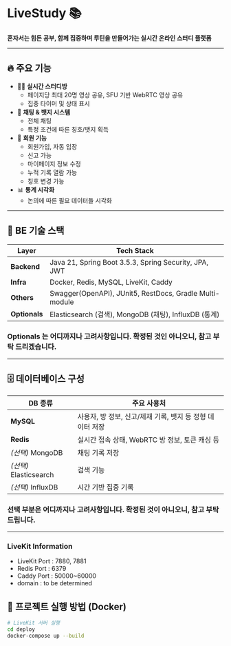 # LiveStudy 📚

**혼자서는 힘든 공부, 함께 집중하며 루틴을 만들어가는 실시간 온라인 스터디 플랫폼**

---

## 🔥 주요 기능

- 🧑‍💻 **실시간 스터디방**
    - 페이지당 최대 20명 영상 공유, SFU 기반 WebRTC 영상 공유
    - 집중 타이머 및 상태 표시
- 💬 **채팅 & 뱃지 시스템**
    - 전체 채팅
    - 특정 조건에 따른 칭호/뱃지 획득
- 👤 **회원 기능**
    - 회원가입, 자동 입장
    - 신고 가능
    - 마이페이지 정보 수정
    - 누적 기록 열람 가능
    - 칭호 변경 가능
- 📊 **통계 시각화**
    - 논의에 따른 필요 데이터들 시각화

---

## 🧱 BE 기술 스택

| Layer       | Tech Stack                                     |
|-------------|-------------------------------------------------|
| **Backend** | Java 21, Spring Boot 3.5.3, Spring Security, JPA, JWT |
| **Infra**   | Docker, Redis, MySQL, LiveKit, Caddy           |
| **Others**  | Swagger(OpenAPI), JUnit5, RestDocs, Gradle Multi-module |
| **Optionals** | Elasticsearch (검색), MongoDB (채팅), InfluxDB (통계) |

### Optionals 는 어디까지나 고려사항입니다. 확정된 것인 아니오니, 참고 부탁 드리겠습니다.

---

## 🗄 데이터베이스 구성

| DB 종류     | 주요 사용처 |
|------------|-------------|
| **MySQL**  | 사용자, 방 정보, 신고/제재 기록, 뱃지 등 정형 데이터 저장 |
| **Redis**  | 실시간 접속 상태, WebRTC 방 정보, 토큰 캐싱 등 |
| *(선택)* MongoDB | 채팅 기록 저장 |
| *(선택)* Elasticsearch | 검색 기능 |
| *(선택)* InfluxDB | 시간 기반 집중 기록 |

### 선택 부분은 어디까지나 고려사항입니다. 확정된 것이 아니오니, 참고 부탁 드립니다.

---

### LiveKit Information
- LiveKit Port : 7880, 7881
- Redis Port : 6379
- Caddy Port : 50000~60000
- domain : to be determined


## 🐳 프로젝트 실행 방법 (Docker)

```bash
# LiveKit 서버 실행
cd deploy
docker-compose up --build


